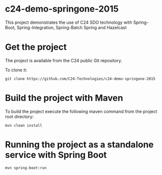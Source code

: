 # c24-demo-springone-2015

This project demonstrates the use of C24 SDO technology with Spring-Boot, Spring-Integration, Spring-Batch Spring and Hazelcast

# Get the project

The project is available from the C24 public Git repository.

To clone it:

``` git clone https://github.com/C24-Technologies/c24-demo-springone-2015 ```

# Build the project with Maven

To build the project execute the following maven command from the project root directory:

``` mvn clean install ```

# Running the project as a standalone service with Spring Boot

``` mvn spring-boot:run ```

